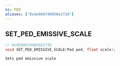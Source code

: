 ```yaml
---
ns: PED
aliases: ["0x4e90d746056e273d"]
---
```

## SET_PED_EMISSIVE_SCALE

```c
// 0x4E90D746056E273D
void SET_PED_EMISSIVE_SCALE(Ped ped, float scale);
```

```
Sets ped emissive scale
```
